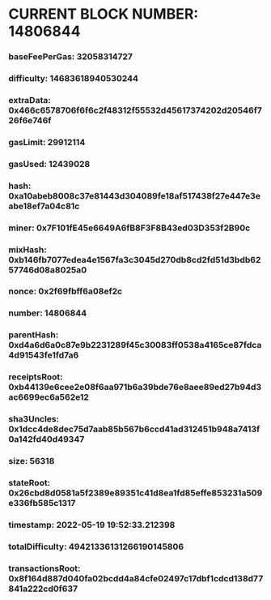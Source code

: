 # CURRENT BLOCK NUMBER: 14806844

### baseFeePerGas: 32058314727
### difficulty: 14683618940530244
### extraData: 0x466c6578706f6f6c2f48312f55532d45617374202d20546f726f6e746f
### gasLimit: 29912114
### gasUsed: 12439028
### hash: 0xa10abeb8008c37e81443d304089fe18af517438f27e447e3eabe18ef7a04c81c
### miner: 0x7F101fE45e6649A6fB8F3F8B43ed03D353f2B90c
### mixHash: 0xb146fb7077edea4e1567fa3c3045d270db8cd2fd51d3bdb6257746d08a8025a0
### nonce: 0x2f69fbff6a08ef2c
### number: 14806844
### parentHash: 0xd4a6d6a0c87e9b2231289f45c30083ff0538a4165ce87fdca4d91543fe1fd7a6
### receiptsRoot: 0xb44139e6cee2e08f6aa971b6a39bde76e8aee89ed27b94d3ac6699ec6a562e12
### sha3Uncles: 0x1dcc4de8dec75d7aab85b567b6ccd41ad312451b948a7413f0a142fd40d49347
### size: 56318
### stateRoot: 0x26cbd8d0581a5f2389e89351c41d8ea1fd85effe853231a509e336fb585c1317
### timestamp: 2022-05-19 19:52:33.212398
### totalDifficulty: 49421336131266190145806
### transactionsRoot: 0x8f164d887d040fa02bcdd4a84cfe02497c17dbf1cdcd138d77841a222cd0f637
